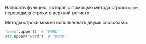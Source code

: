 Написать функцию, которая с помощью метода строки `upper`, переводила строки в верхний регистр.  

Методы строки можно использовать двумя способами.
```python
"word".upper()  # "WORD"
str.upper("word")  # "WORD"
```